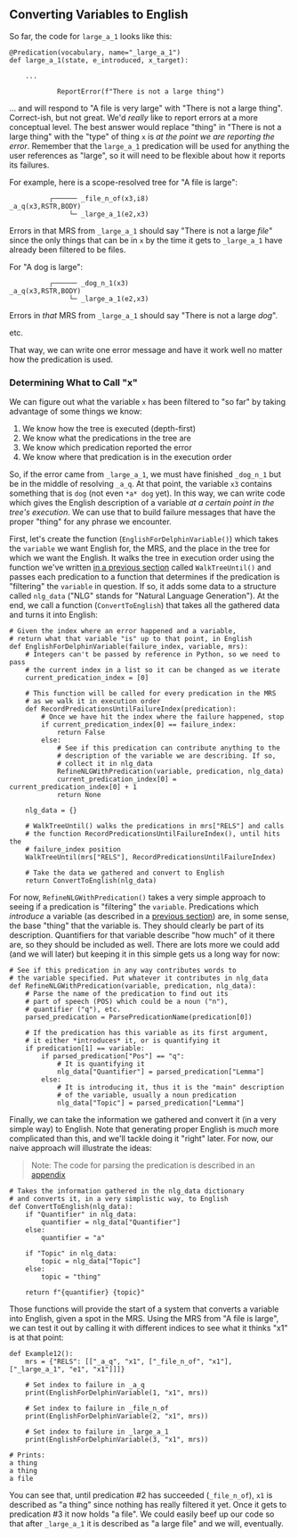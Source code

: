 ## Converting Variables to English
So far, the code for `large_a_1` looks like this:
~~~
@Predication(vocabulary, name="_large_a_1")
def large_a_1(state, e_introduced, x_target):
            
    ...
    
            ReportError(f"There is not a large thing")
~~~

... and will respond to "A file is very large" with "There is not a large thing". Correct-ish, but not great. We'd *really* like to report errors at a more conceptual level. The best answer would replace "thing" in "There is not a large thing" with the "type" of thing `x` is *at the point we are reporting the error*. Remember that the `large_a_1` predication will be used for anything the user references as "large", so it will need to be flexible about how it reports its failures.

For example, here is a scope-resolved tree for "A file is large":

~~~
          ┌────── _file_n_of(x3,i8)
_a_q(x3,RSTR,BODY)    
               └─ _large_a_1(e2,x3)
~~~

Errors in that MRS from `_large_a_1` should say "There is not a large *file*" since the only things that can be in `x` by the time it gets to `_large_a_1` have already been filtered to be files. 

For "A dog is large":
~~~
          ┌────── _dog_n_1(x3)
_a_q(x3,RSTR,BODY)    
               └─ _large_a_1(e2,x3)
~~~
Errors in *that* MRS from `_large_a_1` should say "There is not a large *dog*". 

etc. 

That way, we can write one error message and have it work well no matter how the predication is used.

### Determining What to Call "x"
We can figure out what the variable `x` has been filtered to "so far" by taking advantage of some things we know:

1. We know how the tree is executed (depth-first)
2. We know what the predications in the tree are
3. We know which predication reported the error 
4. We know where that predication is in the execution order

So, if the error came from `_large_a_1`, we must have finished `_dog_n_1` but be in the middle of resolving `_a_q`.  At that point, the variable `x3` contains something that is `dog` (not even `*a* dog` yet).  In this way, we can write code which gives the English description of a variable *at a certain point in the tree's execution*. We can use that to build failure messages that have the proper "thing" for any phrase we encounter.

First, let's create the function (`EnglishForDelphinVariable()`) which takes the `variable` we want English for, the MRS, and the place in the tree for which we want the English. It walks the tree in execution order using the function we've written [in a previous section](devhowtoSimpleQuestions) called `WalkTreeUntil()` and passes each predication to a function that determines if the predication is "filtering" the `variable` in question. If so, it adds some data to a structure called `nlg_data` ("NLG" stands for "Natural Language Generation"). At the end, we call a function (`ConvertToEnglish`) that takes all the gathered data and turns it into English:

~~~
# Given the index where an error happened and a variable,
# return what that variable "is" up to that point, in English
def EnglishForDelphinVariable(failure_index, variable, mrs):
    # Integers can't be passed by reference in Python, so we need to pass
    # the current index in a list so it can be changed as we iterate
    current_predication_index = [0]

    # This function will be called for every predication in the MRS
    # as we walk it in execution order
    def RecordPredicationsUntilFailureIndex(predication):
        # Once we have hit the index where the failure happened, stop
        if current_predication_index[0] == failure_index:
            return False
        else:
            # See if this predication can contribute anything to the
            # description of the variable we are describing. If so,
            # collect it in nlg_data
            RefineNLGWithPredication(variable, predication, nlg_data)
            current_predication_index[0] = current_predication_index[0] + 1
            return None

    nlg_data = {}
    
    # WalkTreeUntil() walks the predications in mrs["RELS"] and calls
    # the function RecordPredicationsUntilFailureIndex(), until hits the
    # failure_index position
    WalkTreeUntil(mrs["RELS"], RecordPredicationsUntilFailureIndex)
    
    # Take the data we gathered and convert to English
    return ConvertToEnglish(nlg_data)
~~~

For now, `RefineNLGWithPredication()` takes a very simple approach to seeing if a predication is "filtering" the `variable`. Predications which *introduce* a variable (as described in a [previous section](devhowtoEvents)) are, in some sense, the base "thing" that the variable is. They should clearly be part of its description. Quantifiers for that variable describe "how much" of it there are, so they should be included as well. There are lots more we could add (and we will later) but keeping it in this simple gets us a long way for now:
~~~
# See if this predication in any way contributes words to 
# the variable specified. Put whatever it contributes in nlg_data
def RefineNLGWithPredication(variable, predication, nlg_data):
    # Parse the name of the predication to find out its 
    # part of speech (POS) which could be a noun ("n"), 
    # quantifier ("q"), etc. 
    parsed_predication = ParsePredicationName(predication[0])

    # If the predication has this variable as its first argument,
    # it either *introduces* it, or is quantifying it
    if predication[1] == variable:
        if parsed_predication["Pos"] == "q":
            # It is quantifying it
            nlg_data["Quantifier"] = parsed_predication["Lemma"]
        else:
            # It is introducing it, thus it is the "main" description
            # of the variable, usually a noun predication
            nlg_data["Topic"] = parsed_predication["Lemma"]
~~~
Finally, we can take the information we gathered and convert it (in a very simple way) to English. Note that generating proper English is *much* more complicated than this, and we'll tackle doing it "right" later. For now, our naive approach will illustrate the ideas:

> Note: The code for parsing the predication is described in an [appendix](devhowtoParsePredication)

~~~
# Takes the information gathered in the nlg_data dictionary
# and converts it, in a very simplistic way, to English
def ConvertToEnglish(nlg_data):
    if "Quantifier" in nlg_data:
        quantifier = nlg_data["Quantifier"]
    else:
        quantifier = "a"

    if "Topic" in nlg_data:
        topic = nlg_data["Topic"]
    else:
        topic = "thing"

    return f"{quantifier} {topic}"
~~~
Those functions will provide the start of a system that converts a variable into English, given a spot in the MRS. Using the MRS from "A file is large", we can test it out by calling it with different indices to see what it thinks "x1" is at that point:

~~~
def Example12():
    mrs = {"RELS": [["_a_q", "x1", ["_file_n_of", "x1"], ["_large_a_1", "e1", "x1"]]]}
    
    # Set index to failure in _a_q
    print(EnglishForDelphinVariable(1, "x1", mrs))
    
    # Set index to failure in _file_n_of
    print(EnglishForDelphinVariable(2, "x1", mrs))

    # Set index to failure in _large_a_1
    print(EnglishForDelphinVariable(3, "x1", mrs))

# Prints:
a thing
a thing
a file
~~~
You can see that, until predication #2 has succeeded (`_file_n_of`), `x1` is described as "a thing" since nothing has really filtered it yet. Once it gets to predication #3 it now holds "a file". We could easily beef up our code so that after `_large_a_1` it is described as "a large file" and we will, eventually.